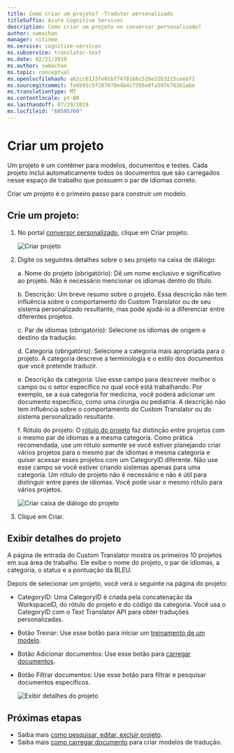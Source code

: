```yaml
---
title: Como criar um projeto? -Tradutor personalizado
titleSuffix: Azure Cognitive Services
description: Como criar um projeto no conversor personalizado?
author: swmachan
manager: nitinme
ms.service: cognitive-services
ms.subservice: translator-text
ms.date: 02/21/2019
ms.author: swmachan
ms.topic: conceptual
ms.openlocfilehash: a62cc6133fe01bf7478166c526e32b3215ceebf1
ms.sourcegitcommit: fe6b91c5f287078e4b4c7356e0fa597e78361abe
ms.translationtype: MT
ms.contentlocale: pt-BR
ms.lasthandoff: 07/29/2019
ms.locfileid: "68595760"
---
```

# <a name="create-a-project"></a>Criar um projeto

Um projeto é um contêiner para modelos, documentos e testes. Cada projeto inclui automaticamente todos os documentos que são carregados nesse espaço de trabalho que possuem o par de idiomas correto.

Criar um projeto é o primeiro passo para construir um modelo.

## <a name="create-a-project"></a>Crie um projeto:

1.  No portal [conversor personalizado](https://portal.customtranslator.azure.ai), clique em Criar projeto.

    ![Criar projeto](media/how-to/how-to-create-project.png)

2.  Digite os seguintes detalhes sobre o seu projeto na caixa de diálogo:

    a.  Nome do projeto (obrigatório): Dê um nome exclusivo e significativo ao projeto. Não é necessário mencionar os idiomas dentro do título.

    b.  Descrição: Um breve resumo sobre o projeto. Essa descrição não tem influência sobre o comportamento do Custom Translator ou de seu sistema personalizado resultante, mas pode ajudá-lo a diferenciar entre diferentes projetos.

    c.  Par de idiomas (obrigatório): Selecione os idiomas de origem e destino da tradução.

    d.  Categoria (obrigatório): Selecione a categoria mais apropriada para o projeto. A categoria descreve a terminologia e o estilo dos documentos que você pretende traduzir.

    e.  Descrição da categoria: Use esse campo para descrever melhor o campo ou o setor específico no qual você está trabalhando. Por exemplo, se a sua categoria for medicina, você poderá adicionar um documento específico, como uma cirurgia ou pediatria. A descrição não tem influência sobre o comportamento do Custom Translator ou do sistema personalizado resultante.

    f.  Rótulo do projeto: O [rótulo do projeto](workspace-and-project.md#project-labels) faz distinção entre projetos com o mesmo par de idiomas e a mesma categoria. Como prática recomendada, use um rótulo *somente* se você estiver planejando criar vários projetos para o mesmo par de idiomas e mesma categoria e quiser acessar esses projetos com um CategoryID diferente. Não use esse campo se você estiver criando sistemas apenas para uma categoria. Um rótulo de projeto não é necessário e não é útil para distinguir entre pares de idiomas. Você pode usar o mesmo rótulo para vários projetos.

    ![Criar caixa de diálogo do projeto](media/how-to/how-to-create-project-dialog.png)

3.  Clique em Criar.

## <a name="view-project-details"></a>Exibir detalhes do projeto

A página de entrada do Custom Translator mostra os primeiros 10 projetos em sua área de trabalho. Ele exibe o nome do projeto, o par de idiomas, a categoria, o status e a pontuação da BLEU.

Depois de selecionar um projeto, você verá o seguinte na página do projeto:

- CategoryID: Uma CategoryID é criada pela concatenação da WorkspaceID, do rótulo do projeto e do código da categoria. Você usa o CategoryID com o Text Translator API para obter traduções personalizadas.

- Botão Treinar: Use esse botão para iniciar um [treinamento de um modelo](how-to-train-model.md).

- Botão Adicionar documentos: Use esse botão para [carregar documentos](how-to-upload-document.md).

- Botão Filtrar documentos: Use esse botão para filtrar e pesquisar documentos específicos.

    ![Exibir detalhes do projeto](media/how-to/how-to-view-project.png)

## <a name="next-steps"></a>Próximas etapas

- Saiba mais [como pesquisar, editar, excluir projeto](how-to-search-edit-delete-projects.md).
- Saiba mais [como carregar documento](how-to-upload-document.md) para criar modelos de tradução.
